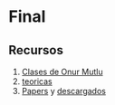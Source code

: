 # Final

## Recursos

1. [Clases de Onur Mutlu][1]
2. [teoricas](teoricas)
3. [Papers][2] y [descargados](papers)

[1]: http://www.archive.ece.cmu.edu/~ece447/s15/doku.php?id=schedule
[2]: https://www.cubawiki.com.ar/index.php/Organizaci%C3%B3n_del_Computador_II#Papers

